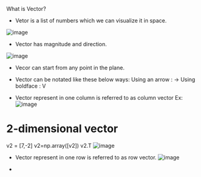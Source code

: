 What is Vector? 

* Vetor is a list of numbers which we can visualize it in space.

![image](https://user-images.githubusercontent.com/42385240/192158684-2ee676b8-4b24-4fe8-ae30-9e66719b80df.png)

* Vector has magnitude and direction.

![image](https://user-images.githubusercontent.com/42385240/192158323-c6158aa9-5087-4a1e-aa18-a766c28f18f8.png)

* Vecor can start from any point in the plane. 
* Vector can be notated like these below ways: 
        Using an arrow : -> 
        Using boldface : V
        
 * Vector represent in one column is referred to as column vector 
 Ex: ![image](https://user-images.githubusercontent.com/42385240/192159595-e91d747f-0078-4d22-9100-02a4f914c635.png)
 # 2-dimensional vector
v2 = [7,-2]
v2=np.array([v2])
v2.T
![image](https://user-images.githubusercontent.com/42385240/192160534-f7f61114-68e3-41ff-b6ef-69c36b9abf83.png)

* Vector represent in one row is referred to as row vector. 
![image](https://user-images.githubusercontent.com/42385240/192159628-efc686ba-60d3-46fe-95f6-75845551fdc8.png)

* 

        



